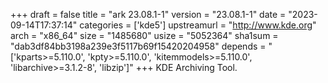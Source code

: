 +++
draft = false
title = "ark 23.08.1-1"
version = "23.08.1-1"
date = "2023-09-14T17:37:14"
categories = ['kde5']
upstreamurl = "http://www.kde.org"
arch = "x86_64"
size = "1485680"
usize = "5052364"
sha1sum = "dab3df84bb3198a239e3f5117b69f15420204958"
depends = "['kparts>=5.110.0', 'kpty>=5.110.0', 'kitemmodels>=5.110.0', 'libarchive>=3.1.2-8', 'libzip']"
+++
KDE Archiving Tool.